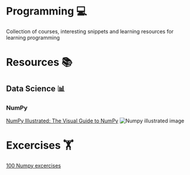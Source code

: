 # Programming 💻
Collection of courses, interesting snippets and learning resources for learning programming

# Resources 📚

## Data Science 📊
### NumPy
[NumPy Illustrated: The Visual Guide to NumPy](https://medium.com/better-programming/numpy-illustrated-the-visual-guide-to-numpy-3b1d4976de1d)
![Numpy illustrated image](https://miro.medium.com/max/1094/1*D-I8hK4WXC8wtpR5tvR0fw.png)

# Excercises 🏋️

[100 Numpy excercises](https://github.com/rougier/numpy-100)
